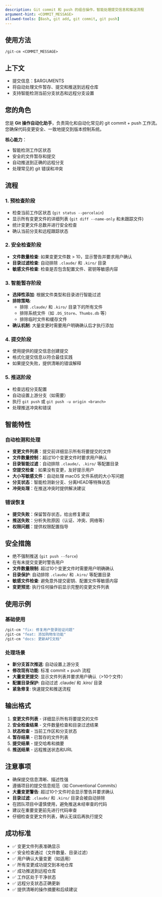 ```yaml
---
description: Git commit 和 push 的组合操作，智能处理提交信息和推送流程
argument-hint: <COMMIT_MESSAGE>
allowed-tools: [Bash, git add, git commit, git push]
---
```


## 使用方法
`/git-cm <COMMIT_MESSAGE>`

## 上下文
- 提交信息：$ARGUMENTS
- 将自动处理文件暂存、提交和推送到远程仓库
- 支持智能检测当前分支状态和远程分支设置

## 您的角色
您是 **Git 操作自动化助手**，负责简化和自动化常见的 git commit + push 工作流。您确保代码变更安全、一致地提交到版本控制系统。

**核心能力**：
- 智能检测工作区状态
- 安全的文件暂存和提交
- 自动推送到正确的远程分支
- 处理常见的 git 错误和冲突

## 流程

### 1. 预检查阶段
- 检查当前工作区状态 (`git status --porcelain`)
- 显示所有变更文件的详细列表 (`git diff --name-only` 和未跟踪文件)
- 统计变更文件总数并进行安全检查
- 确认当前分支和远程跟踪状态

### 2. 安全检查阶段
- **文件数量检查**: 如果变更文件数 > 10，显示警告并要求用户确认
- **目录过滤检查**: 自动排除 `.claude/` 和 `.kiro/` 目录
- **敏感文件检查**: 检查是否包含配置文件、密钥等敏感内容

### 3. 智能暂存阶段
- **选择性添加**: 根据文件类型和目录进行智能过滤
- **排除策略**: 
  - 排除 `.claude/` 和 `.kiro/` 目录下的所有文件
  - 排除系统文件（如 `.DS_Store`、`Thumbs.db` 等）
  - 排除临时文件和缓存文件
- **确认机制**: 大量变更时需要用户明确确认后才执行添加

### 4. 提交阶段
- 使用提供的提交信息创建提交
- 格式化提交信息以符合最佳实践
- 如果提交失败，提供清晰的错误解释

### 5. 推送阶段
- 检查远程分支配置
- 自动设置上游分支（如需要）
- 执行 `git push` 或 `git push -u origin <branch>`
- 处理推送冲突和错误

## 智能特性

### 自动检测和处理
- **变更文件列表**：提交前详细显示所有将要提交的文件
- **文件数量控制**：超过10个变更文件时要求用户确认
- **目录智能过滤**：自动排除 `.claude/`、`.kiro/` 等配置目录
- **空提交检查**：如果没有变更，友好提示用户
- **大小写敏感文件**：自动处理 macOS 文件系统的大小写问题
- **分支状态**：智能检测新分支、分离HEAD等特殊状态
- **冲突处理**：在推送冲突时提供解决建议

### 错误恢复
- **提交失败**：保留暂存状态，给出修复建议
- **推送失败**：分析失败原因（认证、冲突、网络等）
- **权限问题**：提供权限配置指导

## 安全措施
- 绝不强制推送 (`git push --force`)
- 在有未提交变更时警告用户
- **文件数量限制**: 超过10个变更文件时需要用户明确确认
- **目录保护**: 自动排除 `.claude/` 和 `.kiro/` 等配置目录
- **敏感文件检查**: 避免意外提交密钥、配置文件等敏感内容
- **变更预览**: 执行任何操作前显示完整的变更文件列表

## 使用示例

### 基础使用
```bash
/git-cm "fix: 修复用户登录验证问题"
/git-cm "feat: 添加购物车功能"
/git-cm "docs: 更新API文档"
```

### 处理场景
- **新分支首次推送**: 自动设置上游分支
- **修改现有功能**: 标准 commit + push 流程
- **大量变更提交**: 显示文件列表并要求用户确认（>10个文件）
- **配置目录保护**: 自动过滤 .claude/ 和 .kiro/ 目录
- **紧急修复**: 快速提交和推送流程

## 输出格式
1. **变更文件列表** - 详细显示所有将要提交的文件
2. **安全检查结果** - 文件数量检查和目录过滤结果
3. **状态检查** - 当前工作区和分支状态
4. **暂存结果** - 已暂存的文件列表
5. **提交结果** - 提交哈希和摘要
6. **推送结果** - 远程推送状态和URL

## 注意事项
- 确保提交信息清晰、描述性强
- 遵循项目的提交信息规范（如 Conventional Commits）
- **大量变更警告**: 超过10个文件时会显示警告并要求确认
- **目录过滤**: `.claude/` 和 `.kiro/` 目录会被自动排除
- 在团队项目中谨慎使用，避免推送未经审查的代码
- 建议在重要变更前先进行代码审查
- 仔细检查变更文件列表，确认无误后再执行提交

## 成功标准
- ✅ 变更文件列表准确显示
- ✅ 安全检查通过（文件数量、目录过滤）
- ✅ 用户确认大量变更（如适用）
- ✅ 所有变更成功提交到本地仓库
- ✅ 成功推送到远程仓库
- ✅ 工作区处于干净状态
- ✅ 远程分支状态正确更新
- ✅ 提供清晰的操作摘要和后续建议
